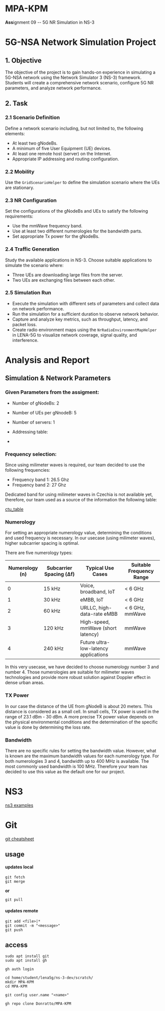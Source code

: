 
# MPA-KPM
**Ass**ignment 09 -- 5G NR Simulation in NS-3


# 5G-NSA Network Simulation Project

## 1. Objective
The objective of the project is to gain hands-on experience in simulating a 5G-NSA network using the Network Simulator 3 (NS-3) framework. Students will create a comprehensive network scenario, configure 5G NR parameters, and analyze network performance.

## 2. Task

### 2.1 Scenario Definition
Define a network scenario including, but not limited to, the following elements:
- At least two gNodeBs.
- A minimum of five User Equipment (UE) devices.
- At least one remote host (server) on the Internet.
- Appropriate IP addressing and routing configuration.

### 2.2 Mobility
Use the `GridScenarioHelper` to define the simulation scenario where the UEs are stationary.

### 2.3 NR Configuration
Set the configurations of the gNodeBs and UEs to satisfy the following requirements:
- Use the mmWave frequency band.
- Use at least two different numerologies for the bandwidth parts.
- Set appropriate Tx power for the gNodeBs.

### 2.4 Traffic Generation
Study the available applications in NS-3. Choose suitable applications to simulate the scenario where:
- Three UEs are downloading large files from the server.
- Two UEs are exchanging files between each other.

### 2.5 Simulation Run
- Execute the simulation with different sets of parameters and collect data on network performance.
- Run the simulation for a sufficient duration to observe network behavior.
- Capture and analyze key metrics, such as throughput, latency, and packet loss.
- Create radio environment maps using the `NrRadioEnvironmentMapHelper` in LENA-5G to visualize network coverage, signal quality, and interference.


# Analysis and Report

## Simulation & Network Parameters

### Given Parameters from the assigment:

- Number of gNodeBs: 2
- Number of UEs per gNnodeB: 5
- Number of servers: 1
- Addressing table:

- 
### Frequency selection:

Since using milimeter waves is required, our team decided to use the following frequencies:

- Frequency band 1: 26.5 Ghz 
- Frequency band 2:  27 Ghz

Dedicated band for using milimeter waves in Czechia is not available yet, therefore, our team used as a source of the information the following table:

[ctu_table](https://spektrum.ctu.gov.cz/kmitocty?filter%5BfrequencyFrom%5D=1&filter%5BfrequencyFromUnit%5D=GHz&filter%5BfrequencyTo%5D=102&filter%5BfrequencyToUnit%5D=GHz&filter%5BapplicationIds%5D%5B0%5D=47&filter%5BapplicationIds%5D%5B1%5D=182)



### Numerology

For setting an appropriate numerology value, determining the conditions and used frequency is necessary. In our usecase (using milimeter waves), higher subcarrier spacing is optimal. 

There are five numerology types:

| Numerology (n) | Subcarrier Spacing (Δf) | Typical Use Cases                          | Suitable Frequency Range |
|---------------------|----------------------------|-------------------------------------------|--------------------------|
| 0                   | 15 kHz                    | Voice, broadband, IoT                     | < 6 GHz                  |
| 1                   | 30 kHz                    | eMBB, IoT                                 | < 6 GHz                  |
| 2                   | 60 kHz                    | URLLC, high-data-rate eMBB                | < 6 GHz, mmWave          |
| 3                   | 120 kHz                   | High-speed, mmWave (short latency)        | mmWave                   |
| 4                   | 240 kHz                   | Future ultra-low-latency applications     | mmWave                   |

In this very usecase, we have decided to choose numerology number 3 and number 4. Those numerologies are suitable for milimeter waves technologies and provide more robust solution against Doppler effect in dense urban areas.

### TX Power

In our case the distance of the UE from gNodeB is about 20 meters. This distance is considered as a small cell. In small cells, TX power is used in the range of 23.1 dBm - 30 dBm. A more precise TX power value depends on the physical environmental conditions and the determination of the specific value is done by determining the loss rate.


### Bandwidth

There are no specific rules for setting the bandwidth value. However, what is known are the maximum bandwidth values for each numerology type. For both numerologies 3 and 4, bandwidth up to 400 MHz is available. The most commonly used bandwidth is 100 MHz. Therefore your team has decided to use this value as the default one for our project. 






# NS3

[ns3 examples](https://cttc-lena.gitlab.io/nr/html/group__examples.html)


# Git
[git cheatsheet](https://training.github.com/downloads/github-git-cheat-sheet/)
## usage
#### updates local
```
git fetch
git merge
```
**or**
```
git pull
```
#### updates remote 
```
git add <file>|*
git commit -m "<message>"
git push
```
## access
```
sudo apt install git
sudo apt install gh

gh auth login

cd home/student/lena5g/ns-3-dev/scratch/
mkdir MPA-KPM
cd MPA-KPM

git config user.name "<name>"

gh repo clone Donratto/MPA-KPM
```
